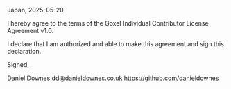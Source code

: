Japan, 2025-05-20

I hereby agree to the terms of the Goxel Individual Contributor License
Agreement v1.0.

I declare that I am authorized and able to make this agreement and sign this
declaration.

Signed,

Daniel Downes dd@danieldownes.co.uk https://github.com/danieldownes
